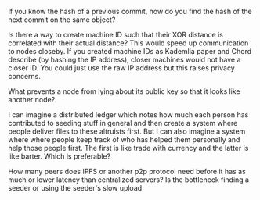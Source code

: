 If you know the hash of a previous commit, how do you find the hash of the next commit on the same object? 

Is there a way to create machine ID such that their XOR distance is correlated with their actual distance? This would speed up communication to nodes closeby. If you created machine IDs as Kademlia paper and Chord describe (by hashing the IP address), closer machines would not have a closer ID. You could just use the raw IP address but this raises privacy concerns.

What prevents a node from lying about its public key so that it looks like another node?

I can imagine a distributed ledger which notes how much each person has contributed to seeding stuff in general and then create a system where people deliver files to these altruists first. But I can also imagine a system where where people keep track of who has helped them personally and help those people first. The first is like trade with currency and the latter is like barter. Which is preferable?

How many peers does IPFS or another p2p protocol need before it has as much or lower latency than centralized servers? Is the bottleneck finding a seeder or using the seeder's slow upload